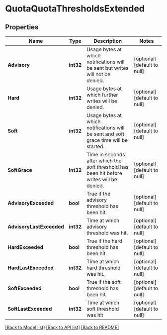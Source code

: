 # QuotaQuotaThresholdsExtended

## Properties
Name | Type | Description | Notes
------------ | ------------- | ------------- | -------------
**Advisory** | **int32** | Usage bytes at which notifications will be sent but writes will not be denied. | [optional] [default to null]
**Hard** | **int32** | Usage bytes at which further writes will be denied. | [optional] [default to null]
**Soft** | **int32** | Usage bytes at which notifications will be sent and soft grace time will be started. | [optional] [default to null]
**SoftGrace** | **int32** | Time in seconds after which the soft threshold has been hit before writes will be denied. | [optional] [default to null]
**AdvisoryExceeded** | **bool** | True if the advisory threshold has been hit. | [optional] [default to null]
**AdvisoryLastExceeded** | **int32** | Time at which advisory threshold was hit. | [optional] [default to null]
**HardExceeded** | **bool** | True if the hard threshold has been hit. | [optional] [default to null]
**HardLastExceeded** | **int32** | Time at which hard threshold was hit. | [optional] [default to null]
**SoftExceeded** | **bool** | True if the soft threshold has been hit. | [optional] [default to null]
**SoftLastExceeded** | **int32** | Time at which soft threshold was hit | [optional] [default to null]

[[Back to Model list]](../README.md#documentation-for-models) [[Back to API list]](../README.md#documentation-for-api-endpoints) [[Back to README]](../README.md)



